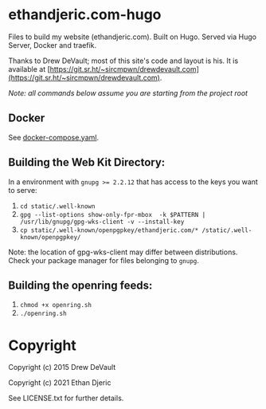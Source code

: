 # ethandjeric.com-hugo
Files to build my website (ethandjeric.com). Built on Hugo. Served via Hugo Server, Docker and traefik. 

Thanks to Drew DeVault; most of this site's code and layout is his. It is available at [https://git.sr.ht/~sircmpwn/drewdevault.com](https://git.sr.ht/~sircmpwn/drewdevault.com). 

*Note: all commands below assume you are starting from the project root*

## Docker 
See [docker-compose.yaml](docker-compose.yaml). 

## Building the Web Kit Directory:  

In a environment with `gnupg >= 2.2.12` that has access to the keys you want to serve:

  1. `cd static/.well-known`
  2. `gpg --list-options show-only-fpr-mbox  -k $PATTERN |  /usr/lib/gnupg/gpg-wks-client -v --install-key`
  3. `cp static/.well-known/openpgpkey/ethandjeric.com/* /static/.well-known/openpgpkey/` 
  
Note: the location of gpg-wks-client may differ between distributions. Check your package manager for files belonging to `gnupg`. 

## Building the openring feeds: 
  
  1. `chmod +x openring.sh`
  2. `./openring.sh`


# Copyright 
Copyright (c) 2015 Drew DeVault

Copyright (c) 2021 Ethan Djeric 
    
See LICENSE.txt for further details. 














# 








